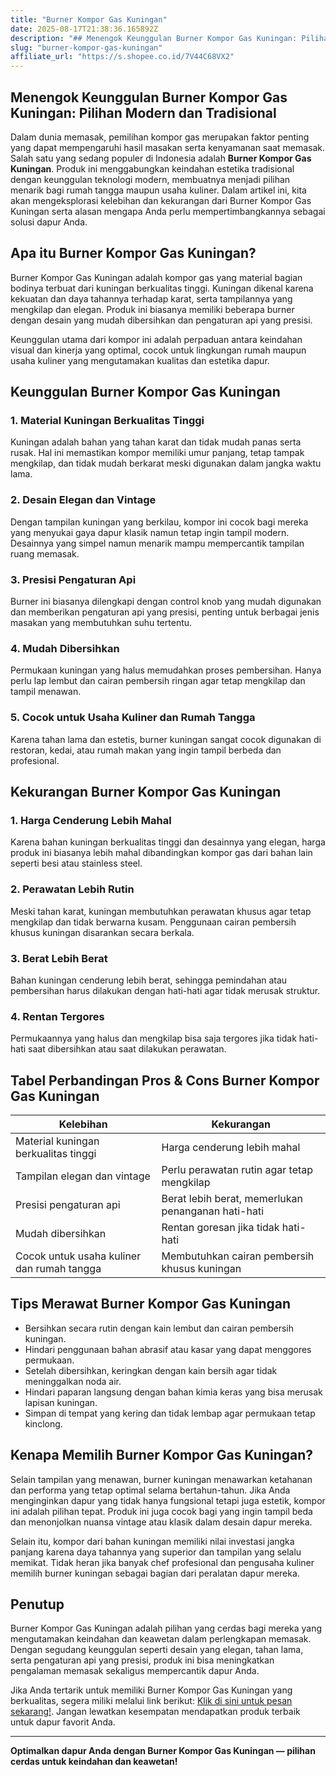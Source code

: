 ```yaml
---
title: "Burner Kompor Gas Kuningan"
date: 2025-08-17T21:38:36.165892Z
description: "## Menengok Keunggulan Burner Kompor Gas Kuningan: Pilihan Modern dan Tradisional..."
slug: "burner-kompor-gas-kuningan"
affiliate_url: "https://s.shopee.co.id/7V44C68VX2"
---
```

## Menengok Keunggulan Burner Kompor Gas Kuningan: Pilihan Modern dan Tradisional

Dalam dunia memasak, pemilihan kompor gas merupakan faktor penting yang dapat mempengaruhi hasil masakan serta kenyamanan saat memasak. Salah satu yang sedang populer di Indonesia adalah **Burner Kompor Gas Kuningan**. Produk ini menggabungkan keindahan estetika tradisional dengan keunggulan teknologi modern, membuatnya menjadi pilihan menarik bagi rumah tangga maupun usaha kuliner. Dalam artikel ini, kita akan mengeksplorasi kelebihan dan kekurangan dari Burner Kompor Gas Kuningan serta alasan mengapa Anda perlu mempertimbangkannya sebagai solusi dapur Anda.

## Apa itu Burner Kompor Gas Kuningan?

Burner Kompor Gas Kuningan adalah kompor gas yang material bagian bodinya terbuat dari kuningan berkualitas tinggi. Kuningan dikenal karena kekuatan dan daya tahannya terhadap karat, serta tampilannya yang mengkilap dan elegan. Produk ini biasanya memiliki beberapa burner dengan desain yang mudah dibersihkan dan pengaturan api yang presisi.

Keunggulan utama dari kompor ini adalah perpaduan antara keindahan visual dan kinerja yang optimal, cocok untuk lingkungan rumah maupun usaha kuliner yang mengutamakan kualitas dan estetika dapur.

## Keunggulan Burner Kompor Gas Kuningan

### 1. Material Kuningan Berkualitas Tinggi

Kuningan adalah bahan yang tahan karat dan tidak mudah panas serta rusak. Hal ini memastikan kompor memiliki umur panjang, tetap tampak mengkilap, dan tidak mudah berkarat meski digunakan dalam jangka waktu lama.

### 2. Desain Elegan dan Vintage

Dengan tampilan kuningan yang berkilau, kompor ini cocok bagi mereka yang menyukai gaya dapur klasik namun tetap ingin tampil modern. Desainnya yang simpel namun menarik mampu mempercantik tampilan ruang memasak.

### 3. Presisi Pengaturan Api

Burner ini biasanya dilengkapi dengan control knob yang mudah digunakan dan memberikan pengaturan api yang presisi, penting untuk berbagai jenis masakan yang membutuhkan suhu tertentu.

### 4. Mudah Dibersihkan

Permukaan kuningan yang halus memudahkan proses pembersihan. Hanya perlu lap lembut dan cairan pembersih ringan agar tetap mengkilap dan tampil menawan.

### 5. Cocok untuk Usaha Kuliner dan Rumah Tangga

Karena tahan lama dan estetis, burner kuningan sangat cocok digunakan di restoran, kedai, atau rumah makan yang ingin tampil berbeda dan profesional.

## Kekurangan Burner Kompor Gas Kuningan

### 1. Harga Cenderung Lebih Mahal

Karena bahan kuningan berkualitas tinggi dan desainnya yang elegan, harga produk ini biasanya lebih mahal dibandingkan kompor gas dari bahan lain seperti besi atau stainless steel.

### 2. Perawatan Lebih Rutin

Meski tahan karat, kuningan membutuhkan perawatan khusus agar tetap mengkilap dan tidak berwarna kusam. Penggunaan cairan pembersih khusus kuningan disarankan secara berkala.

### 3. Berat Lebih Berat

Bahan kuningan cenderung lebih berat, sehingga pemindahan atau pembersihan harus dilakukan dengan hati-hati agar tidak merusak struktur.

### 4. Rentan Tergores

Permukaannya yang halus dan mengkilap bisa saja tergores jika tidak hati-hati saat dibersihkan atau saat dilakukan perawatan.

## Tabel Perbandingan Pros & Cons Burner Kompor Gas Kuningan

| Kelebihan                                   | Kekurangan                                           |
|----------------------------------------------|-----------------------------------------------------|
| Material kuningan berkualitas tinggi       | Harga cenderung lebih mahal                        |
| Tampilan elegan dan vintage                | Perlu perawatan rutin agar tetap mengkilap       |
| Presisi pengaturan api                     | Berat lebih berat, memerlukan penanganan hati-hati |
| Mudah dibersihkan                         | Rentan goresan jika tidak hati-hati               |
| Cocok untuk usaha kuliner dan rumah tangga | Membutuhkan cairan pembersih khusus kuningan     |

## Tips Merawat Burner Kompor Gas Kuningan

- Bersihkan secara rutin dengan kain lembut dan cairan pembersih kuningan.
- Hindari penggunaan bahan abrasif atau kasar yang dapat menggores permukaan.
- Setelah dibersihkan, keringkan dengan kain bersih agar tidak meninggalkan noda air.
- Hindari paparan langsung dengan bahan kimia keras yang bisa merusak lapisan kuningan.
- Simpan di tempat yang kering dan tidak lembap agar permukaan tetap kinclong.

## Kenapa Memilih Burner Kompor Gas Kuningan?

Selain tampilan yang menawan, burner kuningan menawarkan ketahanan dan performa yang tetap optimal selama bertahun-tahun. Jika Anda menginginkan dapur yang tidak hanya fungsional tetapi juga estetik, kompor ini adalah pilihan tepat. Produk ini juga cocok bagi yang ingin tampil beda dan menonjolkan nuansa vintage atau klasik dalam desain dapur mereka.

Selain itu, kompor dari bahan kuningan memiliki nilai investasi jangka panjang karena daya tahannya yang superior dan tampilan yang selalu memikat. Tidak heran jika banyak chef profesional dan pengusaha kuliner memilih burner kuningan sebagai bagian dari peralatan dapur mereka.

## Penutup

Burner Kompor Gas Kuningan adalah pilihan yang cerdas bagi mereka yang mengutamakan keindahan dan keawetan dalam perlengkapan memasak. Dengan segudang keunggulan seperti desain yang elegan, tahan lama, serta pengaturan api yang presisi, produk ini bisa meningkatkan pengalaman memasak sekaligus mempercantik dapur Anda.

Jika Anda tertarik untuk memiliki Burner Kompor Gas Kuningan yang berkualitas, segera miliki melalui link berikut: [Klik di sini untuk pesan sekarang!](https://s.shopee.co.id/7V44C68VX2). Jangan lewatkan kesempatan mendapatkan produk terbaik untuk dapur favorit Anda.

---

**Optimalkan dapur Anda dengan Burner Kompor Gas Kuningan — pilihan cerdas untuk keindahan dan keawetan!**